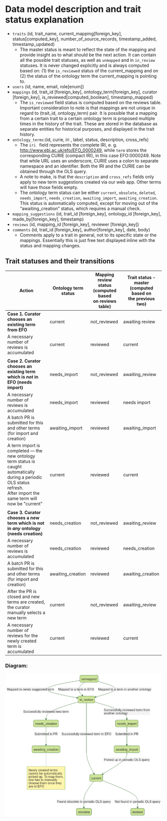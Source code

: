 # Data model description and trait status explanation

- `traits` (id, trait_name, current_mapping[foreign_key], status[computed_key], number_of_source_records, timestamp_added, timestamp_updated)
  + The master status is meant to reflect the state of the mapping and provide insight as to what should be the next action. It can contain all the possible trait statuses, as well as `unmapped` and in `in_review` statuses. It is never changed explicitly and is always computed based on:
(1) the `is_reviewed` status of the current_mapping and on (2) the status of the ontology term the current_mapping is pointing to.
- `users` (id, name, email, role[enum])
- `mappings` (id, trait_id [foreign_key], ontology_term[foreign_key], curator [foreign_key], is_reviewed[computed_boolean], timestamp_mapped)
  + The `is_reviewed` field status is computed based on the reviews table.
Important consideration to note is that mappings are not unique in regard to (trait_id, ontology_term) pair. It is possible that a mapping from a certain trait to a certain ontology term is proposed multiple times in the history of the trait. These are stored in the database as separate entities for historical purposes, and displayed in the trait history.
- `ontology_terms`:(id, curie, iri , label, status, description, cross_refs)
  + The `iri ` field represents the complete IRI, e. g. http://www.ebi.ac.uk/efo/EFO_0000249, while `term` stores the corresponding CURIE (compact IRI), in this case EFO:0000249. Note that while URL uses an underscore, CURIE uses a colon to separate namespace and an identifier. Both the IRI and the CURIE can be obtained through the OLS query.
  + A note to make, is that the `description` and `cross_refs` fields only apply to new term suggestions created via our web app. Other terms will have those fields empty.
  + The ontology term status can be either `current`, `obsolete`, `deleted`, `needs_import`, `needs_creation`, `awaiting_import`, `awaiting_creation`. This status is automatically computed, except for moving out of the “awaiting_creation” status, which requires a manual check.
- `mapping_suggestions` (id, trait_id [foreign_key], ontology_id [foreign_key], made_by[foreign_key], timestamp)
- `reviews` (id, mapping_id [foreign_key], reviewer [foreign_key])
- `comments` (id, trait_id [foreign_key], author[foreign_key], date, body)
  + Comments apply to a trait in general, not to its specific state or the mappings. Essentially this is just free text displayed inline with the status and mapping changes.

## Trait statuses and their transitions

| Action | Ontology term status | Mapping review status <br>(computed based<br> on reviews table) | Trait status - master<br>(computed based on <br>the previous two) |
| ---------------------------------------------------------------------------------------------------------------------------------------------------------------------------- | -------------------- | --------------------------------------------------------------- | ---------------------------------------------------------------- |
| **Case 1. Curator chooses an existing term from EFO** | current | not_reviewed | awaiting review |
| A necessary number of reviews is accumulated| current | reviewed | current |
|     |       |        |
| **Case 2. Curator chooses an existing term which is _not_ in EFO (needs import)**| needs_import |not_reviewed | awaiting_review |
| A necessary number of reviews is accumulated | needs_import | reviewed | needs import |
| A batch PR is submitted for this and other terms (for import and creation) | awaiting_import | reviewed | awaiting_import |
| A term import is completed — the new ontology term status is caught automatically during a periodic OLS status refresh. <br>After import the same term will now be "current" | current | reviewed | current |
|      |      |       |       |
| **Case 3. Curator chooses a new term which is not in _any_ ontology (needs creation)** | needs_creation | not_reviewed | awaiting_review |
| A necessary number of reviews is accumulated | needs_creation | reviewed | needs_creation |
| A batch PR is submitted for this and other terms (for import and creation) | awaiting_creation | reviewed | awaiting_creation |
| After the PR is closed and new terms are created, the curator <br>manually selects a new term | current | not_reviewed | awaiting_review |
| A necessary number of reviews for the newly created term is accumulated | current | reviewed | current |

### Diagram:

![Mermaid Diagram](statuses_diagram.png "Statuses Diagram")
